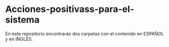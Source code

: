 # Acciones-positivass-para-el-sistema
En este repositorio encontrarás dos carpetas con el contenido en ESPAÑOL y en INGLÉS.
